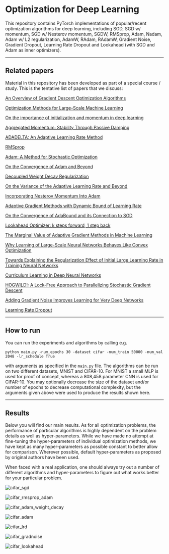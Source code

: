 # Optimization for Deep Learning

This repository contains PyTorch implementations of popular/recent optimization algorithms for deep learning, including SGD, SGD w/ momentum, SGD w/ Nesterov momentum, SGDW, RMSprop, Adam, Nadam, Adam w/ L2 regularization, AdamW, RAdam, RAdamW, Gradient Noise, Gradient Dropout, Learning Rate Dropout and Lookahead (with SGD and Adam as inner optimizers).

_____


## Related papers

Material in this repository has been developed as part of a special course / study. This is the tentative list of papers that we discuss:

[An Overview of Gradient Descent Optimization Algorithms](https://arxiv.org/abs/1609.04747)

[Optimization Methods for Large-Scale Machine Learning](https://arxiv.org/abs/1606.04838)

[On the importance of initialization and momentum in deep learning](https://www.cs.toronto.edu/~fritz/absps/momentum.pdf)

[Aggregated Momentum: Stability Through Passive Damping](https://arxiv.org/abs/1804.00325)

[ADADELTA: An Adaptive Learning Rate Method](https://arxiv.org/abs/1212.5701)

[RMSprop](http://www.cs.toronto.edu/~tijmen/csc321/slides/lecture_slides_lec6.pdf)

[Adam: A Method for Stochastic Optimization](https://arxiv.org/abs/1412.6980)

[On the Convergence of Adam and Beyond](https://arxiv.org/abs/1904.09237)

[Decoupled Weight Decay Regularization](https://arxiv.org/abs/1711.05101)

[On the Variance of the Adaptive Learning Rate and Beyond](https://arxiv.org/abs/1908.03265v1)

[Incorporating Nesterov Momentum Into Adam](https://openreview.net/pdf?id=OM0jvwB8jIp57ZJjtNEZ)

[Adaptive Gradient Methods with Dynamic Bound of Learning Rate](https://arxiv.org/abs/1902.09843)

[On the Convergence of AdaBound and its Connection to SGD](https://arxiv.org/abs/1908.04457v1)

[Lookahead Optimizer: k steps forward, 1 step back](https://arxiv.org/abs/1907.08610)

[The Marginal Value of Adaptive Gradient Methods in Machine Learning](https://arxiv.org/abs/1705.08292)

[Why Learning of Large-Scale Neural Networks Behaves Like Convex Optimization](https://arxiv.org/abs/1903.02140v1)

[Towards Explaining the Regularization Effect of Initial Large Learning Rate in Training Neural Networks](https://arxiv.org/abs/1907.04595)

[Curriculum Learning in Deep Neural Networks](https://arxiv.org/abs/1904.12887)

[HOGWILD!: A Lock-Free Approach to Parallelizing Stochastic Gradient Descent](https://arxiv.org/abs/1106.5730)

[Adding Gradient Noise Improves Learning for Very Deep Networks](https://arxiv.org/abs/1511.06807)

[Learning Rate Dropout](https://arxiv.org/abs/1912.00144)

_____


## How to run

You can run the experiments and algorithms by calling e.g.

```python main.py -num_epochs 30 -dataset cifar -num_train 50000 -num_val 2048 -lr_schedule True```

with arguments as specified in the ```main.py``` file. The algorithms can be run on two different datasets, MNIST and CIFAR-10. For MNIST a small MLP is used for proof of concept, whereas a 808,458 parameter CNN is used for CIFAR-10. You may optionally decrease the size of the dataset and/or number of epochs to decrease computational complexity, but the arguments given above were used to produce the results shown here.

_____


## Results

Below you will find our main results. As for all optimization problems, the performance of particular algorithms is highly dependent on the problem details as well as hyper-parameters. While we have made no attempt at fine-tuning the hyper-parameters of individual optimization methods, we have kept as many hyper-parameters as possible constant to better allow for comparison. Wherever possible, default hyper-parameters as proposed by original authors have been used.

When faced with a real application, one should always try out a number of different algorithms and hyper-parameters to figure out what works better for your particular problem.

![cifar_sgd](https://raw.githubusercontent.com/nicklashansen/neural-net-optimization/master/results/loss_cifar_sgd.png)

![cifar_rmsprop_adam](https://raw.githubusercontent.com/nicklashansen/neural-net-optimization/master/results/loss_cifar_rmsprop_adam.png)

![cifar_adam_weight_decay](https://raw.githubusercontent.com/nicklashansen/neural-net-optimization/master/results/loss_cifar_adam_weight_decay.png)

![cifar_adam](https://raw.githubusercontent.com/nicklashansen/neural-net-optimization/master/results/loss_cifar_adam.png)

![cifar_lrd](https://raw.githubusercontent.com/nicklashansen/neural-net-optimization/master/results/loss_cifar_lrd.png)

![cifar_gradnoise](https://raw.githubusercontent.com/nicklashansen/neural-net-optimization/master/results/loss_cifar_gradnoise.png)

![cifar_lookahead](https://raw.githubusercontent.com/nicklashansen/neural-net-optimization/master/results/loss_cifar_lookahead.png)
